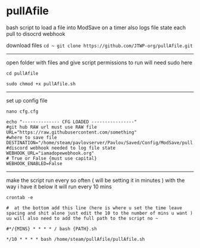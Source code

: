 # pullAfile
bash script to load a file into ModSave on a timer also logs file state each pull to disocrd webhook 


download files
`
cd ~
git clone https://github.com/JTWP-org/pullAfile.git
`
<hr>
open folder with files and give script permissions to run will need sudo here

`
cd pullAfile
`

`
sudo chmod +x pullAfile.sh
`
<hr>
set up config file 

`
nano cfg.cfg
`

```
echo "-------------- CFG LOADED ----------------"
#git hub RAW url must use RAW file 
URL="https://raw.githubusercontent.com/something"
#where to save file 
DESTINATION="/home/steam/pavlovserver/Pavlov/Saved/Config/ModSave/pull.json"
#discord webhook needed to log file state 
WEBHOOK_URL="iamadopewebhook.org"
# True or False {must use capital}
WEBHOOK_ENABLED=False
```

<hr>

make the script run every so often ( will be setting it in minutes ) with the way i have it below it will run every 10 mins 

`
crontab -e
`

```
#  at the bottom add this line (here is where u set the time leave spacing and shit alone just edit the 10 to the number of mins u want ) uu will also need to add the full path to the script no ~ 

#*/{MINS} * * * * / bash {PATH}.sh

*/10 * * * * bash /home/steam/pullAfile/pullAfile.sh
```
